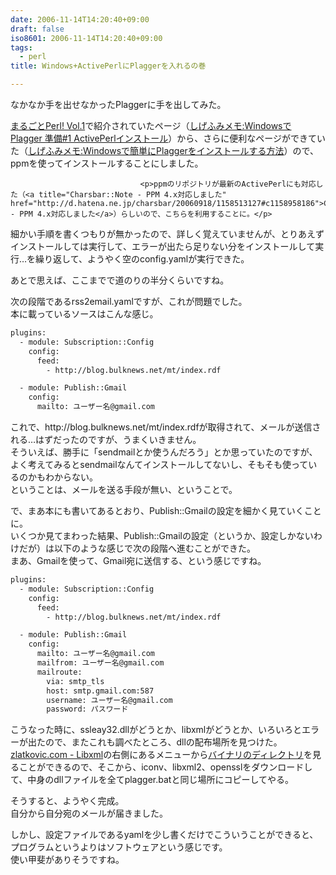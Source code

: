 ```yaml
---
date: 2006-11-14T14:20:40+09:00
draft: false
iso8601: 2006-11-14T14:20:40+09:00
tags:
  - perl
title: Windows+ActivePerlにPlaggerを入れるの巻

---
```


<div class="entry-body">
                                 <p>なかなか手を出せなかったPlaggerに手を出してみた。</p>

<p><a href="http://www.amazon.co.jp/exec/obidos/ASIN/4844322893/nqounet-22/ref=nosim/" name="amazletlink" id="amazletlink">まるごとPerl! Vol.1</a>で紹介されていたページ（<a title="しげふみメモ:Windowsで Plagger 準備#1 ActivePerlインストール" href="http://blog.livedoor.jp/hakin/archives/50551036.html">しげふみメモ:Windowsで Plagger 準備#1 ActivePerlインストール</a>）から、さらに便利なページができていた（<a title="しげふみメモ:Windowsで簡単にPlaggerをインストールする方法" href="http://blog.livedoor.jp/hakin/archives/50690272.html">しげふみメモ:Windowsで簡単にPlaggerをインストールする方法</a>）ので、ppmを使ってインストールすることにしました。</p>
                              
                                 <p>ppmのリポジトリが最新のActivePerlにも対応した（<a title="Charsbar::Note - PPM 4.x対応しました" href="http://d.hatena.ne.jp/charsbar/20060918/1158513127#c1158958186">Charsbar::Note - PPM 4.x対応しました</a>）らしいので、こちらを利用することに。</p>

<p>細かい手順を書くつもりが無かったので、詳しく覚えていませんが、とりあえずインストールしては実行して、エラーが出たら足りない分をインストールして実行…を繰り返して、ようやく空のconfig.yamlが実行できた。</p>

<p>あとで思えば、ここまでで道のりの半分くらいですね。</p>

<p>次の段階であるrss2email.yamlですが、これが問題でした。<br />
本に載っているソースはこんな感じ。</p>

```default
plugins:
  - module: Subscription::Config
    config:
      feed:
        - http://blog.bulknews.net/mt/index.rdf

  - module: Publish::Gmail
    config:
      mailto: ユーザー名@gmail.com
```

<p>これで、http://blog.bulknews.net/mt/index.rdfが取得されて、メールが送信される…はずだったのですが、うまくいきません。<br />
そういえば、勝手に「sendmailとか使うんだろう」とか思っていたのですが、よく考えてみるとsendmailなんてインストールしてないし、そもそも使っているのかもわからない。<br />
ということは、メールを送る手段が無い、ということで。</p>

<p>で、まあ本にも書いてあるとおり、Publish::Gmailの設定を細かく見ていくことに。<br />
いくつか見てまわった結果、Publish::Gmailの設定（というか、設定しかないわけだが）は以下のような感じで次の段階へ進むことができた。<br />
まあ、Gmailを使って、Gmail宛に送信する、という感じですね。</p>

```default
plugins:
  - module: Subscription::Config
    config:
      feed:
        - http://blog.bulknews.net/mt/index.rdf

  - module: Publish::Gmail
    config:
      mailto: ユーザー名@gmail.com
      mailfrom: ユーザー名@gmail.com
      mailroute:
        via: smtp_tls
        host: smtp.gmail.com:587
        username: ユーザー名@gmail.com
        password: パスワード
```

<p>こうなった時に、ssleay32.dllがどうとか、libxmlがどうとか、いろいろとエラーが出たので、またこれも調べたところ、dllの配布場所を見つけた。<br /><a title="zlatkovic.com - Libxml" href="http://www.zlatkovic.com/libxml.en.html">zlatkovic.com - Libxml</a>の右側にあるメニューから<a href="ftp://ftp.zlatkovic.com/libxml/">バイナリのディレクトリ</a>を見ることができるので、そこから、iconv、libxml2、opensslをダウンロードして、中身のdllファイルを全てplagger.batと同じ場所にコピーしてやる。</p>

<p>そうすると、ようやく完成。<br />
自分から自分宛のメールが届きました。</p>

<p>しかし、設定ファイルであるyamlを少し書くだけでこういうことができると、プログラムというよりはソフトウェアという感じです。<br />
使い甲斐がありそうですね。</p>
                              </div>
    	